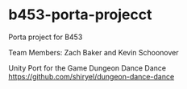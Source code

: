 # b453-porta-projecct
Porta project for B453

Team Members: Zach Baker and Kevin Schoonover

Unity Port for the Game Dungeon Dance Dance
https://github.com/shiryel/dungeon-dance-dance

